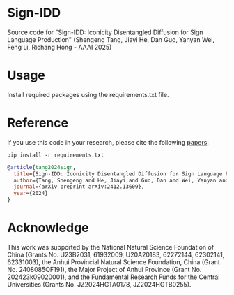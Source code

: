 # Sign-IDD
Source code for "Sign-IDD: Iconicity Disentangled Diffusion for Sign Language Production" (Shengeng Tang, Jiayi He, Dan Guo, Yanyan Wei, Feng Li, Richang Hong - AAAI 2025)
# Usage
Install required packages using the requirements.txt file.

# Reference
If you use this code in your research, please cite the following [papers](https://arxiv.org/abs/2412.13609):
```text
pip install -r requirements.txt
```

```bibtex
@article{tang2024sign,
  title={Sign-IDD: Iconicity Disentangled Diffusion for Sign Language Production},
  author={Tang, Shengeng and He, Jiayi and Guo, Dan and Wei, Yanyan and Li, Feng and Hong, Richang},
  journal={arXiv preprint arXiv:2412.13609},
  year={2024}
}
```


# Acknowledge
This work was supported by the National Natural Science Foundation of China (Grants No. U23B2031, 61932009, U20A20183, 62272144, 62302141, 62331003), the Anhui Provincial Natural Science Foundation, China (Grant No. 2408085QF191), the Major Project of Anhui Province (Grant No. 202423k09020001), and the Fundamental Research Funds for the Central Universities (Grants No. JZ2024HGTA0178, JZ2024HGTB0255).
